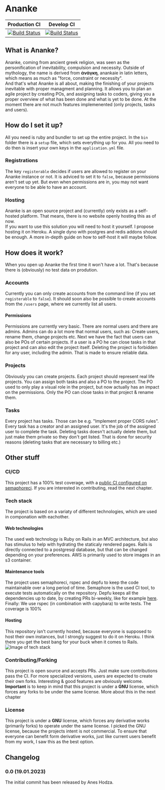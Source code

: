 # Ananke

|Production CI|Develop CI|
|:-:|:-:|
|[![Build Status](https://aneshodza.semaphoreci.com/badges/ananke/branches/main.svg)](https://aneshodza.semaphoreci.com/projects/ananke)|[![Build Status](https://aneshodza.semaphoreci.com/badges/ananke/branches/develop.svg)](https://aneshodza.semaphoreci.com/projects/ananke)|



## What is Ananke?
Ananke, coming from ancient greek religion, was seen as the personification of inevitability, compulsion and necessity. Outside of mythology, the name is derived from **ἀνάγκη**, anankaie in latin letters, which means as much as "force, constraint or necessity".   
And that's what Ananke is all about, making the finishing of your projects inevitable with proper managment and planning. It allows you to plan an agile project by creating POs, and assigning tasks to coders, giving you a proper overview of what has been done and what is yet to be done. At the moment there are not much features implemenented (only projects, tasks and users).

## How do I set it up?
All you need is ruby and bundler to set up the entire project. In the `bin` folder there is a `setup` file, which sets everything up for you. All you need to do then is insert your own keys in the `application.yml` file.

### Registrations
The key `registerable` decides if users are allowed to register on your Ananke instance or not. It is adviced to set it to `false`, because permissions aren't set up yet. But even when permissions are in, you may not want everyone to be able to have an account.

### Hosting
Ananke is an open source project and (currently) only exists as a self-hosted platform. That means, there is no website openly hosting this as of now.  
If you want to use this solution you will need to host it yourself. I propose hosting it on Heroku. A single dyno with postgres and redis addons should be enough. A more in-depth guide on how to self-host it will maybe follow.

## How does it work?
When you open up Ananke the first time it won't have a lot. That's because there is (obviously) no test data on prodution.

### Accounts
Currently you can only create accounts from the command line (if you set `registerable` to `false`). It should soon also be possible to create accounts from the `/users` page, where we currently list all users.

#### Permissions
Permissions are currently very basic. There are normal users and there are admins. Admins can do a lot more that normal users, such as: Create users, rename them, change projects etc. Next we have the fact that users can also be POs of certain projects. If a user is a PO he can close tasks in that project and can also edit the project itself. Deleting the project is forbidden for any user, including the admin. That is made to ensure reliable data.

### Projects
Obviously you can create projects. Each project should represent real life projects. You can assign both tasks and also a PO to the project. The PO used to only play a visual role in the project, but now actually has an impact on the permissions. Only the PO can close tasks in that project & rename them.

### Tasks
Every project has tasks. Those can be e.g. "Implement proper CORS rules". Every task has a creator and an assigned user. It's the job of the assigned user to complete the task. Deleting tasks doesn't actually delete them, but just make them private so they don't get listed. That is done for security reasons (deleting tasks that are necessary to billing etc.)

## Other stuff

### CI/CD
This project has a 100% test coverage, with a [public CI configured on semaphoreci](https://aneshodza.semaphoreci.com/projects/ananke). If you are interested in contributing, read the next chapter.

### Tech stack
The project is based on a variaty of different technologies, which are used in componation with eachother.  

#### Web technologies
The used web technology is Ruby on Rails in an MVC architecture, but also has stimulus to help with hydrating the staticaly rendered pages. Rails is directly connected to a postgresql database, but that can be changed depending on your preferences. AWS is primarily used to store images in an s3 container.  

#### Maintenance tools
The project uses semaphoreci, rspec and depfu to keep the code maintainable over a long period of time. Semaphore is the used CI tool, to execute tests automatically on the repository. Depfu keeps all the dependencies up to date, by creating PRs bi-weekly, like for example [here](https://github.com/aneshodza/ananke/pull/30). Finally: We use rspec (in combination with capybara) to write tests. The coverage is 100%

#### Hosting
This repository isn't currently hosted, because everyone is supposed to host their own instances, but I strongly suggest to do it on Heroku. I think there you get the best bang for your buck when it comes to Rails.
![Image of tech stack](https://user-images.githubusercontent.com/75726773/222673730-a3091d13-7e53-4535-b19d-a48a63360aa9.png)

### Contributing/Forking
This project is open source and accepts PRs. Just make sure contributions pass the CI. For more specialized versions, users are expected to create their own forks. Interesting & good features are obviously welcome.  
**Important** is to keep in mind that this project is under a **GNU** license, which forces any forks to be under the same license. More about this in the next chapter

### License
This project is under a **GNU** license, which forces any derivative works (primarily forks) to operate under the same license. I picked the GNU license, because the projects intent is not commercial. To ensure that everyone can benefit form derivative works, just like current users benefit from my work, I saw this as the best option.

## Changelog

### 0.0 (19.01.2023)
The initial commit has been released by Anes Hodza.
